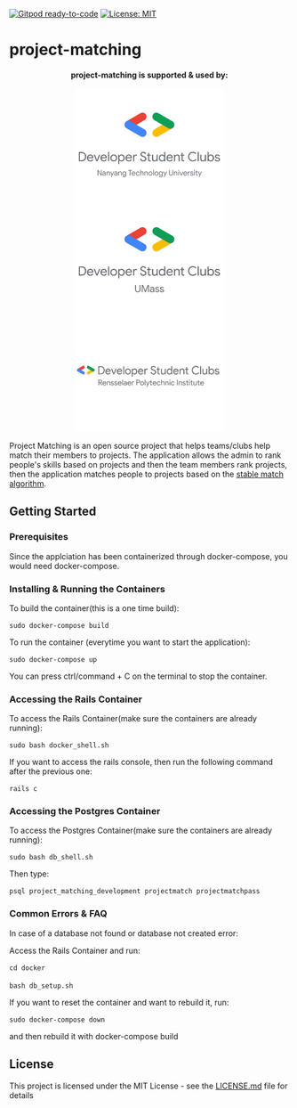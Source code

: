 [![Gitpod ready-to-code](https://img.shields.io/badge/Gitpod-ready--to--code-blue?logo=gitpod)](https://gitpod.io/#https://github.com/dsc-umass/project-matching)
[![License: MIT](https://img.shields.io/badge/License-MIT-yellow.svg)](https://opensource.org/licenses/MIT)

# project-matching

<!-- [![Build Status](https://travis-ci.org/abhinavtripathy/XAuth.svg?branch=master)](https://travis-ci.org/abhinavtripathy/XAuth) -->

<div><p align="center">
<center><h4>project-matching is supported & used by:</h4><a href="https://www.linkedin.com/company/dscntu/"><img width="270" src="assets/dsc_ntu.png" target="_blank"></a>
<a href="https://umassdsc.com/" target="_blank"><img width="270" src="assets/dsc_umass.jpg"></a>
<a href="http://www.dsc-rpi.club/" target="_blank"><img width="270" src="assets/dsc_rpi.png"></a>
</center></p></div>

Project Matching is an open source project that helps teams/clubs help match their members to projects. The application allows the admin to rank people's skills based on projects and then the team members rank projects, then the application matches people to projects based on the [stable match algorithm](https://en.wikipedia.org/wiki/Stable_marriage_problem). 

## Getting Started

### Prerequisites

Since the applciation has been containerized through docker-compose, you would need docker-compose.

### Installing & Running the Containers

To build the container(this is a one time build):

```
sudo docker-compose build
```

To run the container (everytime you want to start the application):

```
sudo docker-compose up
```

You can press ctrl/command + C on the terminal to stop the container.

### Accessing the Rails Container

To access the Rails Container(make sure the containers are already running):

```
sudo bash docker_shell.sh
```
If you want to access the rails console, then run the following command after the previous one:

```
rails c
```

### Accessing the Postgres Container

To access the Postgres Container(make sure the containers are already running):

```
sudo bash db_shell.sh
```

Then type:

```
psql project_matching_development projectmatch projectmatchpass
```

### Common Errors & FAQ

In case of a database not found or database not created error:

Access the Rails Container and run:

```
cd docker

bash db_setup.sh
```

If you want to reset the container and want to rebuild it, run:

```
sudo docker-compose down
```

and then rebuild it with docker-compose build


## License

This project is licensed under the MIT License - see the [LICENSE.md](LICENSE.md) file for details




